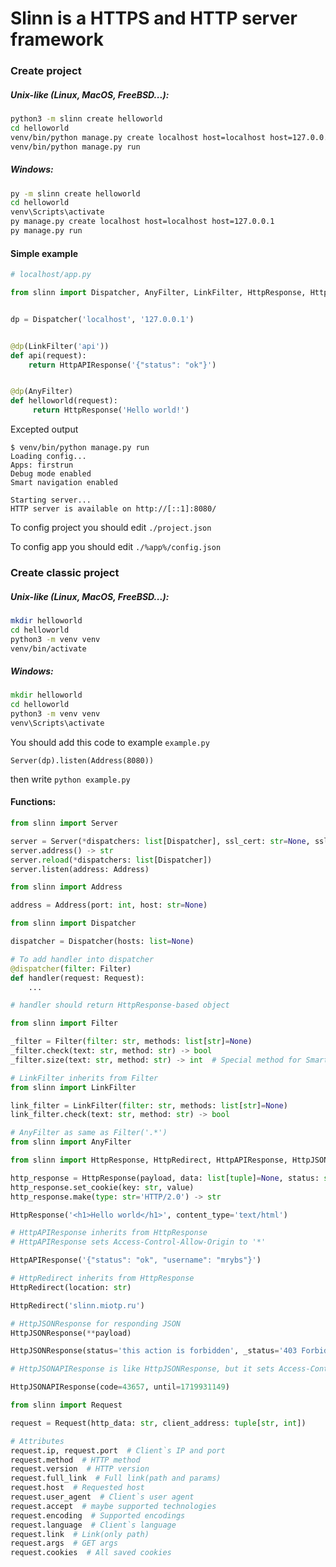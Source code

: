 # Slinn is a HTTPS and HTTP server framework

### Create project
##### Unix-like (Linux, MacOS, FreeBSD...):
```bash
python3 -m slinn create helloworld
cd helloworld
venv/bin/python manage.py create localhost host=localhost host=127.0.0.1
venv/bin/python manage.py run 
```

##### Windows:
```bat
py -m slinn create helloworld
cd helloworld
venv\Scripts\activate
py manage.py create localhost host=localhost host=127.0.0.1
py manage.py run 
```

#### Simple example
```python
# localhost/app.py

from slinn import Dispatcher, AnyFilter, LinkFilter, HttpResponse, HttpAPIResponse


dp = Dispatcher('localhost', '127.0.0.1')


@dp(LinkFilter('api'))
def api(request):
    return HttpAPIResponse('{"status": "ok"}')


@dp(AnyFilter)
def helloworld(request):
     return HttpResponse('Hello world!')

```

Excepted output
```
$ venv/bin/python manage.py run
Loading config...
Apps: firstrun
Debug mode enabled
Smart navigation enabled

Starting server...
HTTP server is available on http://[::1]:8080/
```

To config project you should edit `./project.json`

To config app you should edit `./%app%/config.json`

### Create classic project
##### Unix-like (Linux, MacOS, FreeBSD...):
```bash 
mkdir helloworld 
cd helloworld
python3 -m venv venv
venv/bin/activate
```

##### Windows:
```bat
mkdir helloworld 
cd helloworld
python3 -m venv venv
venv\Scripts\activate
```

You should add this code to example `example.py`
```
Server(dp).listen(Address(8080))
```
then write `python example.py`

#### Functions:
```python
from slinn import Server

server = Server(*dispatchers: list[Dispatcher], ssl_cert: str=None, ssl_key: str=None, http_ver: str='2.0')
server.address() -> str
server.reload(*dispatchers: list[Dispatcher])
server.listen(address: Address)
```

```python
from slinn import Address

address = Address(port: int, host: str=None)
```

```python
from slinn import Dispatcher

dispatcher = Dispatcher(hosts: list=None)

# To add handler into dispatcher
@dispatcher(filter: Filter)
def handler(request: Request):
    ...

# handler should return HttpResponse-based object
```

```python
from slinn import Filter

_filter = Filter(filter: str, methods: list[str]=None)
_filter.check(text: str, method: str) -> bool
_filter.size(text: str, method: str) -> int  # Special method for Smart Navigation

# LinkFilter inherits from Filter
from slinn import LinkFilter

link_filter = LinkFilter(filter: str, methods: list[str]=None)
link_filter.check(text: str, method: str) -> bool

# AnyFilter as same as Filter('.*')
from slinn import AnyFilter
```

```python
from slinn import HttpResponse, HttpRedirect, HttpAPIResponse, HttpJSONResponse, HttpJSONAPIResponse

http_response = HttpResponse(payload, data: list[tuple]=None, status: str='200 OK', content_type: str='text/plain')
http_response.set_cookie(key: str, value)
http_response.make(type: str='HTTP/2.0') -> str

HttpResponse('<h1>Hello world</h1>', content_type='text/html')

# HttpAPIResponse inherits from HttpResponse
# HttpAPIResponse sets Access-Control-Allow-Origin to '*'

HttpAPIResponse('{"status": "ok", "username": "mrybs"}')

# HttpRedirect inherits from HttpResponse
HttpRedirect(location: str)

HttpRedirect('slinn.miotp.ru')

# HttpJSONResponse for responding JSON 
HttpJSONResponse(**payload)

HttpJSONResponse(status='this action is forbidden', _status='403 Forbidden')

# HttpJSONAPIResponse is like HttpJSONResponse, but it sets Access-Control-Allow-Origin to '*'

HttpJSONAPIResponse(code=43657, until=1719931149)
```

```python
from slinn import Request

request = Request(http_data: str, client_address: tuple[str, int])

# Attributes
request.ip, request.port  # Client`s IP and port
request.method  # HTTP method
request.version  # HTTP version
request.full_link  # Full link(path and params)
request.host  # Requested host
request.user_agent  # Client`s user agent
request.accept  # maybe supported technologies
request.encoding  # Supported encodings
request.language  # Client`s language
request.link  # Link(only path)
request.args  # GET args
request.cookies  # All saved cookies
```
